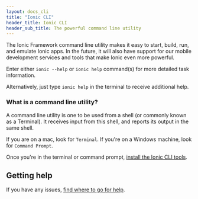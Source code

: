 ```yaml
---
layout: docs_cli
title: "Ionic CLI"
header_title: Ionic CLI
header_sub_title: The powerful command line utility
---
```


The Ionic Framework command line utility makes it easy to start, build, run, and emulate Ionic apps. In the future, it will also have support for our mobile development services and tools that make Ionic even more powerful.

Enter either `ionic --help` or `ionic help` command(s) for more detailed task information.

Alternatively, just type `ionic help` in the terminal to receive additional help.

### What is a command line utility?

A command line utility is one to be used from a shell (or commonly known as a Terminal). It receives input from this shell, and reports its output in the same shell.

If you are on a mac, look for `Terminal`. If you're on a Windows machine, look for `Command Prompt`.

Once you're in the terminal or command prompt, [install the Ionic CLI tools](/docs/cli/install.html).


## Getting help

If you have any issues, [find where to go for help](/docs/getting-help).


